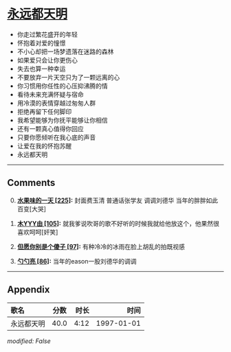 # [永远都天明](https://music.163.com/song?id=67862)

* 你走过繁花盛开的年轻
* 怀抱着对爱的憧憬
* 不小心却把一场梦遗落在迷路的森林
* 如果爱只会让你更伤心
* 失去也算一种幸运
* 不要放弃一片天空只为了一颗远离的心
* 你习惯用你任性的心压抑沸腾的情
* 看待未来充满怀疑与宿命
* 用冷漠的表情穿越过匆匆人群
* 拒绝再留下任何脚印
* 我希望能够为你抚平能够让你相信
* 还有一颗真心值得你回应
* 只要你愿倾听在我心底的声音
* 让爱在我的怀抱苏醒
* 永远都天明


---

## Comments
0. **[水果味的一天 \[225\]](https://music.163.com/#/user/home?id=39982937):** 封面费玉清 普通话张学友 调调刘德华 当年的胖胖如此百变[大哭]

1. **[木YYY由 \[105\]](https://music.163.com/#/user/home?id=60866634):** 就我爹说吹哥的歌不好听的时候我就给他放这个，他果然很喜欢呵呵[奸笑]

2. **[但愿你别是个傻子 \[97\]](https://music.163.com/#/user/home?id=49123484):** 有种冷冷的冰雨在脸上胡乱的拍既视感

3. **[勺勺亮 \[86\]](https://music.163.com/#/user/home?id=13912224):** 当年的eason一股刘德华的调调



---

## Appendix

|歌名|分数|时长|时间|
|:---|:---:|---:|---:|
|永远都天明|40.0|4:12|1997-01-01

*modified: False*